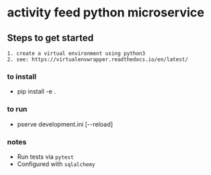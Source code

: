 # activity feed python microservice

## Steps to get started
    1. create a virtual environment using python3
    2. see: https://virtualenvwrapper.readthedocs.io/en/latest/

### to install
- pip install -e .


### to run
- pserve development.ini [--reload]


### notes
- Run tests via `pytest`
- Configured with `sqlalchemy`
